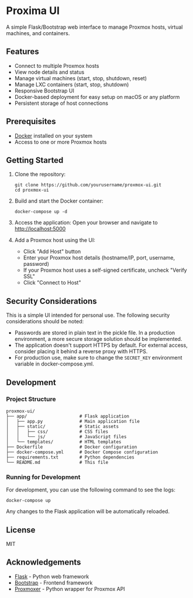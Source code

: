 # Proxima UI

A simple Flask/Bootstrap web interface to manage Proxmox hosts, virtual machines, and containers.

## Features

- Connect to multiple Proxmox hosts
- View node details and status
- Manage virtual machines (start, stop, shutdown, reset)
- Manage LXC containers (start, stop, shutdown)
- Responsive Bootstrap UI
- Docker-based deployment for easy setup on macOS or any platform
- Persistent storage of host connections

## Prerequisites

- [Docker](https://www.docker.com/products/docker-desktop/) installed on your system
- Access to one or more Proxmox hosts

## Getting Started

1. Clone the repository:
   ```
   git clone https://github.com/yourusername/proxmox-ui.git
   cd proxmox-ui
   ```

2. Build and start the Docker container:
   ```
   docker-compose up -d
   ```

3. Access the application:
   Open your browser and navigate to [http://localhost:5000](http://localhost:5000)

4. Add a Proxmox host using the UI:
   - Click "Add Host" button
   - Enter your Proxmox host details (hostname/IP, port, username, password)
   - If your Proxmox host uses a self-signed certificate, uncheck "Verify SSL"
   - Click "Connect to Host"

## Security Considerations

This is a simple UI intended for personal use. The following security considerations should be noted:

- Passwords are stored in plain text in the pickle file. In a production environment, a more secure storage solution should be implemented.
- The application doesn't support HTTPS by default. For external access, consider placing it behind a reverse proxy with HTTPS.
- For production use, make sure to change the `SECRET_KEY` environment variable in docker-compose.yml.

## Development

### Project Structure

```
proxmox-ui/
├── app/                    # Flask application
│   ├── app.py              # Main application file
│   ├── static/             # Static assets
│   │   ├── css/            # CSS files
│   │   └── js/             # JavaScript files
│   └── templates/          # HTML templates
├── Dockerfile              # Docker configuration
├── docker-compose.yml      # Docker Compose configuration
├── requirements.txt        # Python dependencies
└── README.md               # This file
```

### Running for Development

For development, you can use the following command to see the logs:

```
docker-compose up
```

Any changes to the Flask application will be automatically reloaded.

## License

MIT

## Acknowledgements

- [Flask](https://flask.palletsprojects.com/) - Python web framework
- [Bootstrap](https://getbootstrap.com/) - Frontend framework
- [Proxmoxer](https://github.com/proxmoxer/proxmoxer) - Python wrapper for Proxmox API
